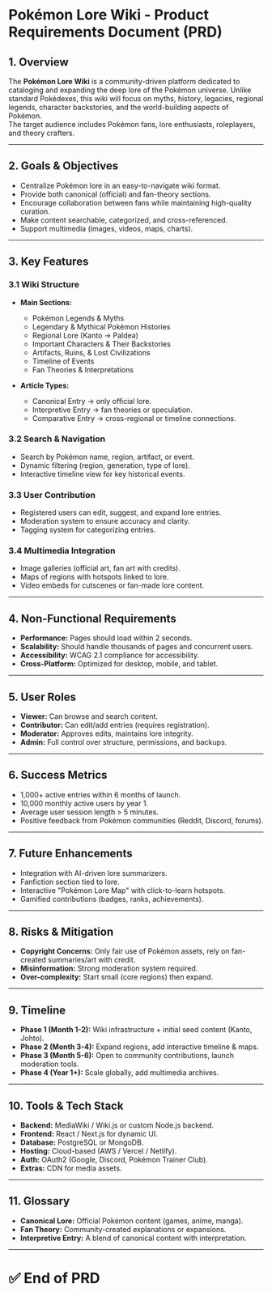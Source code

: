 # Pokémon Lore Wiki - Product Requirements Document (PRD)

## 1. Overview
The **Pokémon Lore Wiki** is a community-driven platform dedicated to cataloging and expanding the deep lore of the Pokémon universe. Unlike standard Pokédexes, this wiki will focus on myths, history, legacies, regional legends, character backstories, and the world-building aspects of Pokémon.  
The target audience includes Pokémon fans, lore enthusiasts, roleplayers, and theory crafters.

---

## 2. Goals & Objectives
- Centralize Pokémon lore in an easy-to-navigate wiki format.
- Provide both canonical (official) and fan-theory sections.
- Encourage collaboration between fans while maintaining high-quality curation.
- Make content searchable, categorized, and cross-referenced.
- Support multimedia (images, videos, maps, charts).

---

## 3. Key Features
### 3.1 Wiki Structure
- **Main Sections:**
  - Pokémon Legends & Myths
  - Legendary & Mythical Pokémon Histories
  - Regional Lore (Kanto → Paldea)
  - Important Characters & Their Backstories
  - Artifacts, Ruins, & Lost Civilizations
  - Timeline of Events
  - Fan Theories & Interpretations

- **Article Types:**
  - Canonical Entry → only official lore.
  - Interpretive Entry → fan theories or speculation.
  - Comparative Entry → cross-regional or timeline connections.

### 3.2 Search & Navigation
- Search by Pokémon name, region, artifact, or event.
- Dynamic filtering (region, generation, type of lore).
- Interactive timeline view for key historical events.

### 3.3 User Contribution
- Registered users can edit, suggest, and expand lore entries.
- Moderation system to ensure accuracy and clarity.
- Tagging system for categorizing entries.

### 3.4 Multimedia Integration
- Image galleries (official art, fan art with credits).
- Maps of regions with hotspots linked to lore.
- Video embeds for cutscenes or fan-made lore content.

---

## 4. Non-Functional Requirements
- **Performance:** Pages should load within 2 seconds.
- **Scalability:** Should handle thousands of pages and concurrent users.
- **Accessibility:** WCAG 2.1 compliance for accessibility.
- **Cross-Platform:** Optimized for desktop, mobile, and tablet.

---

## 5. User Roles
- **Viewer:** Can browse and search content.
- **Contributor:** Can edit/add entries (requires registration).
- **Moderator:** Approves edits, maintains lore integrity.
- **Admin:** Full control over structure, permissions, and backups.

---

## 6. Success Metrics
- 1,000+ active entries within 6 months of launch.
- 10,000 monthly active users by year 1.
- Average user session length > 5 minutes.
- Positive feedback from Pokémon communities (Reddit, Discord, forums).

---

## 7. Future Enhancements
- Integration with AI-driven lore summarizers.
- Fanfiction section tied to lore.
- Interactive "Pokémon Lore Map" with click-to-learn hotspots.
- Gamified contributions (badges, ranks, achievements).

---

## 8. Risks & Mitigation
- **Copyright Concerns:** Only fair use of Pokémon assets, rely on fan-created summaries/art with credit.
- **Misinformation:** Strong moderation system required.
- **Over-complexity:** Start small (core regions) then expand.

---

## 9. Timeline
- **Phase 1 (Month 1-2):** Wiki infrastructure + initial seed content (Kanto, Johto).
- **Phase 2 (Month 3-4):** Expand regions, add interactive timeline & maps.
- **Phase 3 (Month 5-6):** Open to community contributions, launch moderation tools.
- **Phase 4 (Year 1+):** Scale globally, add multimedia archives.

---

## 10. Tools & Tech Stack
- **Backend:** MediaWiki / Wiki.js or custom Node.js backend.
- **Frontend:** React / Next.js for dynamic UI.
- **Database:** PostgreSQL or MongoDB.
- **Hosting:** Cloud-based (AWS / Vercel / Netlify).
- **Auth:** OAuth2 (Google, Discord, Pokémon Trainer Club).
- **Extras:** CDN for media assets.

---

## 11. Glossary
- **Canonical Lore:** Official Pokémon content (games, anime, manga).
- **Fan Theory:** Community-created explanations or expansions.
- **Interpretive Entry:** A blend of canonical content with interpretation.

---

# ✅ End of PRD
